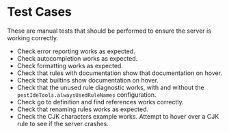 # Test Cases

These are manual tests that should be performed to ensure the server is working correctly.

- Check error reporting works as expected.
- Check autocompletion works as expected.
- Check formatting works as expected.
- Check that rules with documentation show that documentation on hover.
- Check that builtins show documentation on hover.
- Check that the unused rule diagnostic works, with and without the `pestIdeTools.alwaysUsedRuleNames` configuration.
- Check go to definition and find references works correctly.
- Check that renaming rules works as expected.
- Check the CJK characters example works. Attempt to hover over a CJK rule to see if the server crashes.

